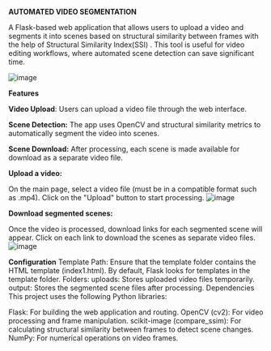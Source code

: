 **AUTOMATED VIDEO SEGMENTATION**

A Flask-based web application that allows users to upload a video and segments it into scenes based on structural similarity between frames with the help of Structural Similarity Index(SSI) . This tool is useful for video editing workflows, where automated scene detection can save significant time.



![image](https://github.com/user-attachments/assets/3a90c302-5114-4a86-9099-0d0002a215bc)


**Features**

**Video Upload**: Users can upload a video file through the web interface.

**Scene Detection:** The app uses OpenCV and structural similarity metrics to automatically segment the video into scenes.

**Scene Download:** After processing, each scene is made available for download as a separate video file.

**Upload a video:**

On the main page, select a video file (must be in a compatible format such as .mp4).
Click on the "Upload" button to start processing.
![image](https://github.com/user-attachments/assets/6759853a-afc1-48e1-9552-ec5e49732505)

**Download segmented scenes:**

Once the video is processed, download links for each segmented scene will appear.
Click on each link to download the scenes as separate video files.
![image](https://github.com/user-attachments/assets/90d334ea-aa01-41c1-810c-62b60ed7cceb)

**Configuration**
Template Path: Ensure that the template folder contains the HTML template (index1.html). By default, Flask looks for templates in the template folder.
Folders:
uploads: Stores uploaded video files temporarily.
output: Stores the segmented scene files after processing.
Dependencies
This project uses the following Python libraries:

Flask: For building the web application and routing.
OpenCV (cv2): For video processing and frame manipulation.
scikit-image (compare_ssim): For calculating structural similarity between frames to detect scene changes.
NumPy: For numerical operations on video frames.

